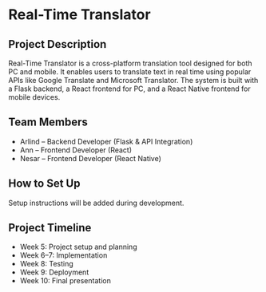 # Real-Time Translator

## Project Description

Real-Time Translator is a cross-platform translation tool designed for both PC and mobile. It enables users to translate text in real time using popular APIs like Google Translate and Microsoft Translator. The system is built with a Flask backend, a React frontend for PC, and a React Native frontend for mobile devices.

## Team Members

* Arlind – Backend Developer (Flask & API Integration)
* Ann – Frontend Developer (React)
* Nesar – Frontend Developer (React Native)

## How to Set Up

Setup instructions will be added during development.

## Project Timeline

* Week 5: Project setup and planning
* Week 6–7: Implementation
* Week 8: Testing
* Week 9: Deployment
* Week 10: Final presentation
